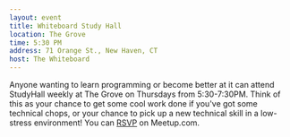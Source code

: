 ```yaml
---
layout: event
title: Whiteboard Study Hall
location: The Grove
time: 5:30 PM
address: 71 Orange St., New Haven, CT
host: The Whiteboard
---
```

Anyone wanting to learn programming or become better at
it can attend StudyHall weekly at The Grove on Thursdays
from 5:30-7:30PM.  Think of this as your chance to get
some cool work done if you've got some technical chops,
or your chance to pick up a new technical skill in a
low-stress environment!  You can
[RSVP](http://www.meetup.com/whiteboard-softwaredevs/events/104591072/)
on Meetup.com.